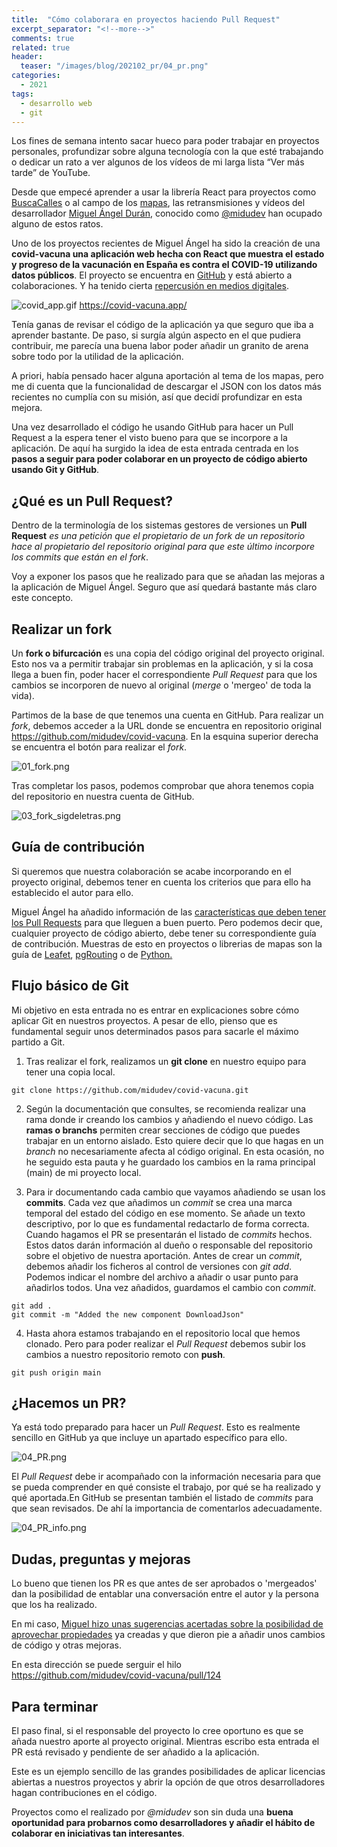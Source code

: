```yaml
---
title:  "Cómo colaborara en proyectos haciendo Pull Request"
excerpt_separator: "<!--more-->"
comments: true
related: true
header:
  teaser: "/images/blog/202102_pr/04_pr.png" 
categories: 
  - 2021
tags:
  - desarrollo web
  - git
---
```


Los fines de semana intento sacar hueco para poder trabajar en proyectos personales, profundizar sobre alguna tecnología con la que esté trabajando o dedicar un rato a ver algunos de los vídeos de mi larga lista “Ver más tarde” de YouTube.

Desde que empecé aprender a usar la librería React para proyectos como [BuscaCalles](http://sigdeletras.com/2020/buscacalles-aplicacion-react-para-la-consulta-de-datos-de-cartociudad/) o al campo de los [mapas](http://sigdeletras.com/2020/side-project-desarrollo-de-aplicacion-web-con-react-y-leaflet-i/), las retransmisiones y vídeos del desarrollador [Miguel Ángel Durán](https://github.com/midudev), conocido como [@midudev](https://twitter.com/midudev) han ocupado alguno de estos ratos.


Uno de los proyectos recientes de Miguel Ángel ha sido la creación de una **covid-vacuna una aplicación web hecha con React que muestra el estado y progreso de la vacunación en España es contra el COVID-19 utilizando datos públicos**.  El proyecto se encuentra en [GitHub](https://github.com/midudev/covid-vacuna) y está abierto a colaboraciones. Y ha tenido cierta [repercusión en medios digitales](https://www.20minutos.es/noticia/4552926/0/lanzan-una-web-con-datos-del-gobierno-que-permite-ver-como-avanza-en-espana-la-vacunacion-contra-el-coronavirus/).

![covid_app.gif](/images/blog/202102_pr/covid_app.gif)
https://covid-vacuna.app/

Tenía ganas de revisar el código de la aplicación ya que seguro que iba a aprender bastante. De paso, si surgía algún aspecto en el que pudiera contribuir, me parecía una buena labor poder añadir un granito de arena sobre todo por la utilidad de la aplicación.

A priori, había pensado hacer alguna aportación al tema de los mapas, pero me di cuenta que la funcionalidad de descargar el JSON con los datos más recientes no cumplía con su misión, así que decidí profundizar en esta mejora.

Una vez desarrollado el código he usando GitHub para hacer un Pull Request a la espera tener el visto bueno para que se incorpore a la aplicación. De aquí ha surgido la idea de esta entrada centrada en los **pasos a seguir para poder colaborar en un proyecto de código abierto usando Git y GitHub**.

## ¿Qué es un Pull Request?

Dentro de la terminología de los sistemas gestores de versiones un **Pull Request** *es una petición que el propietario de un fork de un repositorio hace al propietario del repositorio original para que este último incorpore los commits que están en el fork*. 

Voy a exponer los pasos que he realizado para que se añadan las mejoras a la aplicación de Miguel Ángel. Seguro que así quedará bastante más claro este concepto.

## Realizar un fork

Un **fork o bifurcación** es una copia del código original del proyecto original. Esto nos va a permitir trabajar sin problemas en la aplicación, y si la cosa llega a buen fin, poder hacer el correspondiente  *Pull Request* para que los cambios se incorporen de nuevo al original (*merge* o 'mergeo' de toda la vida).

Partimos de la base de que tenemos una cuenta en GitHub. Para realizar un *fork*, debemos acceder a la URL donde se encuentra en repositorio original https://github.com/midudev/covid-vacuna. En la esquina superior derecha se encuentra el botón para realizar el *fork*.

![01_fork.png](/images/blog/202102_pr/01_fork.png)

Tras completar los pasos, podemos comprobar que ahora tenemos copia del repositorio en nuestra cuenta de GitHub.

![03_fork_sigdeletras.png](/images/blog/202102_pr/03_fork_sigdeletras.png)

## Guía de contribución

Si queremos que nuestra colaboración se acabe incorporando en el proyecto original,  debemos tener en cuenta los criterios que para ello ha establecido el autor para ello.

Miguel Ángel ha añadido información de las [características que deben tener los Pull Requests](https://github.com/sigdeletras/covid-vacuna#aceptas-pull-request) para que lleguen a buen puerto. Pero podemos decir que, cualquier proyecto de código abierto, debe tener su correspondiente guía de contribución. Muestras de esto en proyectos o librerias de mapas son la guía de [Leafet](https://github.com/Leaflet/Leaflet/blob/master/CONTRIBUTING.md), [pgRouting](https://pgrouting.org/docs/howto/contribute.html) o de [Python.](https://devguide.python.org/) 

## Flujo básico de Git

Mi objetivo en esta entrada no es entrar en explicaciones sobre cómo aplicar Git en nuestros proyectos. A pesar de ello, pienso que es fundamental seguir unos determinados pasos para sacarle el máximo partido a Git.

1. Tras realizar el fork, realizamos un **git clone** en nuestro equipo para tener una copia local.

```
git clone https://github.com/midudev/covid-vacuna.git
```

2. Según la documentación que consultes, se recomienda realizar una rama donde ir creando los cambios y añadiendo el nuevo código.  Las **ramas o branchs** permiten crear secciones de código que puedes trabajar en un entorno aislado. Esto quiere decir que lo que hagas en un *branch* no necesariamente afecta al código original. En esta ocasión, no he seguido esta pauta y he guardado los cambios en la rama principal (main) de mi proyecto local.


3. Para ir documentando cada cambio que vayamos añadiendo se usan los **commits**. Cada vez que añadimos un *commit* se crea una marca temporal del estado del código en ese momento. Se añade un texto descriptivo, por lo que es fundamental redactarlo de forma correcta. Cuando hagamos el PR se presentarán el listado de *commits* hechos. Estos datos darán información al dueño o responsable del repositorio sobre el objetivo de nuestra aportación. Antes de crear un *commit*, debemos añadir los ficheros al control de versiones con *git add*. Podemos indicar el nombre del archivo a añadir o usar punto  para añadirlos todos. Una vez añadidos, guardamos el cambio con *commit*.

```
git add .
git commit -m "Added the new component DownloadJson"
```

4. Hasta ahora estamos trabajando en el repositorio local que hemos clonado. Pero para poder realizar el *Pull Request* debemos subir los cambios a nuestro repositorio remoto con **push**.

```
git push origin main
```

## ¿Hacemos un PR?

Ya está todo preparado para hacer un *Pull Request*. Esto es realmente sencillo en GitHub ya que incluye un apartado específico para ello.

![04_PR.png](/images/blog/202102_pr/04_PR.png)

El *Pull Request* debe ir acompañado con la información necesaria para que se pueda comprender en qué consiste el trabajo, por qué se ha realizado y qué aportada.En GitHub se presentan también el listado de *commits* para que sean revisados. De ahí la importancia de comentarlos adecuadamente.

![04_PR_info.png](/images/blog/202102_pr/04_PR_info.png)


## Dudas, preguntas y mejoras

Lo bueno que tienen los PR es que antes de ser aprobados o 'mergeados' dan la posibilidad de entablar una conversación entre el autor y la persona que los ha realizado. 

En mi caso, [Miguel hizo unas sugerencias acertadas sobre la posibilidad de aprovechar propiedades](https://github.com/midudev/covid-vacuna/pull/124) ya creadas y que dieron pie a añadir unos cambios de código y otras mejoras.

En esta dirección se puede serguir el hilo https://github.com/midudev/covid-vacuna/pull/124

## Para terminar

El paso final, si el responsable del proyecto lo cree oportuno es que se añada nuestro aporte al proyecto original. Mientras escribo esta entrada el PR está revisado y pendiente de ser añadido a la aplicación.

Este es un ejemplo sencillo de las grandes posibilidades de aplicar licencias abiertas a nuestros proyectos y abrir la opción de que otros desarrolladores hagan contribuciones en el código.

Proyectos como el realizado por *@midudev* son sin duda una **buena oportunidad para probarnos como desarrolladores y añadir el hábito de colaborar en iniciativas tan interesantes**.


